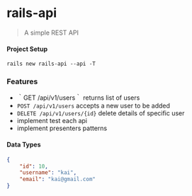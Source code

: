 # rails-api

> A simple REST API

#### Project Setup

```
rails new rails-api --api -T
```

### Features
- ｀GET /api/v1/users｀ returns list of users
- `POST /api/v1/users` accepts a new user to be added
- `DELETE /api/v1/users/{id}` delete details of specific user
- implement test each api
- implement presenters patterns

#### Data Types
```json
{
	"id": 10,
	"username": "kai",
	"email": "kai@gmail.com"
}
```